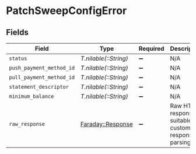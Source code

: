 # PatchSweepConfigError


## Fields

| Field                                                                       | Type                                                                        | Required                                                                    | Description                                                                 |
| --------------------------------------------------------------------------- | --------------------------------------------------------------------------- | --------------------------------------------------------------------------- | --------------------------------------------------------------------------- |
| `status`                                                                    | *T.nilable(::String)*                                                       | :heavy_minus_sign:                                                          | N/A                                                                         |
| `push_payment_method_id`                                                    | *T.nilable(::String)*                                                       | :heavy_minus_sign:                                                          | N/A                                                                         |
| `pull_payment_method_id`                                                    | *T.nilable(::String)*                                                       | :heavy_minus_sign:                                                          | N/A                                                                         |
| `statement_descriptor`                                                      | *T.nilable(::String)*                                                       | :heavy_minus_sign:                                                          | N/A                                                                         |
| `minimum_balance`                                                           | *T.nilable(::String)*                                                       | :heavy_minus_sign:                                                          | N/A                                                                         |
| `raw_response`                                                              | [Faraday::Response](https://www.rubydoc.info/gems/faraday/Faraday/Response) | :heavy_minus_sign:                                                          | Raw HTTP response; suitable for custom response parsing                     |